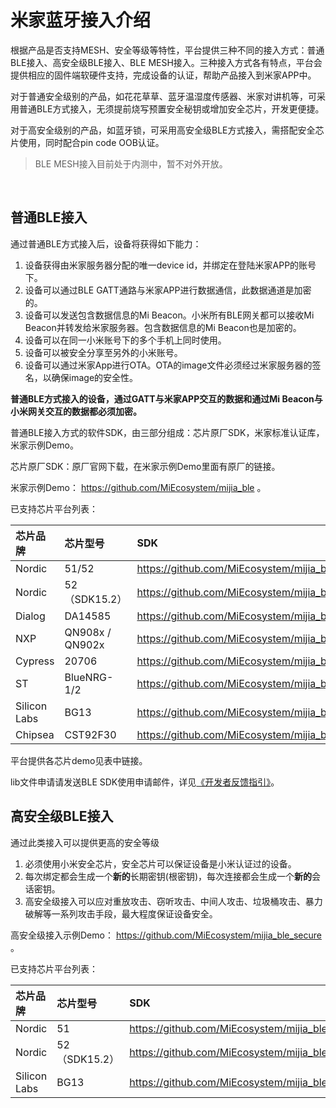 # 米家蓝牙接入介绍

​根据产品是否支持MESH、安全等级等特性，平台提供三种不同的接入方式：普通BLE接入、高安全级BLE接入、BLE MESH接入。三种接入方式各有特点，平台会提供相应的固件端软硬件支持，完成设备的认证，帮助产品接入到米家APP中。

​对于普通安全级别的产品，如花花草草、蓝牙温湿度传感器、米家对讲机等，可采用普通BLE方式接入，无须提前烧写预置安全秘钥或增加安全芯片，开发更便捷。

​对于高安全级别的产品，如蓝牙锁，可采用高安全级BLE方式接入，需搭配安全芯片使用，同时配合pin code OOB认证。

> BLE MESH接入目前处于内测中，暂不对外开放。

</br>




## 普通BLE接入

通过普通BLE方式接入后，设备将获得如下能力：
1. 设备获得由米家服务器分配的唯一device id，并绑定在登陆米家APP的账号下。
2. 设备可以通过BLE GATT通路与米家APP进行数据通信，此数据通道是加密的。
3. 设备可以发送包含数据信息的Mi Beacon。小米所有BLE网关都可以接收Mi Beacon并转发给米家服务器。包含数据信息的Mi Beacon也是加密的。
4. 设备可以在同一小米账号下的多个手机上同时使用。
5. 设备可以被安全分享至另外的小米账号。
6. 设备可以通过米家App进行OTA。OTA的image文件必须经过米家服务器的签名，以确保image的安全性。

**普通BLE方式接入的设备，通过GATT与米家APP交互的数据和通过Mi Beacon与小米网关交互的数据都必须加密。**

普通BLE接入方式的软件SDK，由三部分组成：芯片原厂SDK，米家标准认证库，米家示例Demo。

芯片原厂SDK：原厂官网下载，在米家示例Demo里面有原厂的链接。

米家示例Demo： https://github.com/MiEcosystem/mijia_ble 。

已支持芯片平台列表：

| 芯片品牌 | 芯片型号 | SDK |
| :--- | :--- | :--- |
| Nordic | 51/52 | https://github.com/MiEcosystem/mijia_ble/tree/Nordic |
| Nordic | 52（SDK15.2） | https://github.com/MiEcosystem/mijia_ble/tree/Nordic_SDK15.2 |
| Dialog | DA14585 | https://github.com/MiEcosystem/mijia_ble/tree/Dialog |
| NXP | QN908x  /  QN902x| https://github.com/MiEcosystem/mijia_ble/tree/NXP |
| Cypress | 20706 | https://github.com/MiEcosystem/mijia_ble/tree/cypress |
| ST | BlueNRG-1/2 | https://github.com/MiEcosystem/mijia_ble/tree/ST |
| Silicon Labs | BG13 | https://github.com/MiEcosystem/mijia_ble/tree/Silabs |
| Chipsea | CST92F30 | https://github.com/MiEcosystem/mijia_ble/tree/Chipsea |

平台提供各芯片demo见表中链接。

lib文件申请请发送BLE SDK使用申请邮件，详见[《开发者反馈指引》](https://iot.mi.com/new/guide.html?file=11-%E5%B8%B8%E7%94%A8%E4%BF%A1%E6%81%AF/01-%E5%BC%80%E5%8F%91%E8%80%85%E5%8F%8D%E9%A6%88%E6%8C%87%E5%BC%95)。




## 高安全级BLE接入

通过此类接入可以提供更高的安全等级
1. 必须使用小米安全芯片，安全芯片可以保证设备是小米认证过的设备。
2. 每次绑定都会生成一个**新的**长期密钥(根密钥)，每次连接都会生成一个**新的**会话密钥。
3. 高安全级接入可以应对重放攻击、窃听攻击、中间人攻击、垃圾桶攻击、暴力破解等一系列攻击手段，最大程度保证设备安全。

高安全级接入示例Demo： https://github.com/MiEcosystem/mijia_ble_secure 。

已支持芯片平台列表：

| 芯片品牌 | 芯片型号 | SDK |
| :--- | :--- | :--- |
| Nordic | 51 | https://github.com/MiEcosystem/mijia_ble/tree/Nordic |
| Nordic | 52（SDK15.2） | https://github.com/MiEcosystem/mijia_ble/tree/Nordic_SDK15.2 |
| Silicon Labs | BG13 | https://github.com/MiEcosystem/mijia_ble/tree/Silabs |
